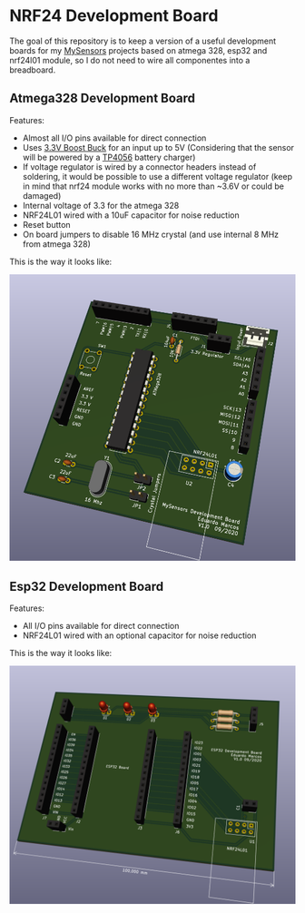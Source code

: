 # NRF24 Development Board

The goal of this repository is to keep a version of a useful development boards for my [MySensors](https://www.mysensors.org/) projects based on atmega 328, esp32 and nrf24l01 module, so I do not need to wire all componentes into a breadboard.

## Atmega328 Development Board

Features:
* Almost all I/O pins available for direct connection
* Uses [3.3V Boost Buck](https://es.aliexpress.com/item/32822323191.html) for an input up to 5V (Considering that the sensor will be powered by a [TP4056](https://www.best-microcontroller-projects.com/tp4056.html) battery charger)
* If voltage regulator is wired by a connector headers instead of soldering, it would be possible to use a different voltage regulator (keep in mind that nrf24 module works with no more than ~3.6V or could be damaged)
* Internal voltage of 3.3 for the atmega 328
* NRF24L01 wired with a 10uF capacitor for noise reduction
* Reset button
* On board jumpers to disable 16 MHz crystal (and use internal 8 MHz from atmega 328)

This is the way it looks like:

![Pcb board preview](https://github.com/eduardomarcos/nrf24-development-board/blob/master/rf24-dev-board-pcb-preview.png)

## Esp32 Development Board

Features:
* All I/O pins available for direct connection
* NRF24L01 wired with an optional capacitor for noise reduction

This is the way it looks like:

![Pcb board preview](https://github.com/eduardomarcos/nrf24-development-board/blob/master/esp32-board.png)
